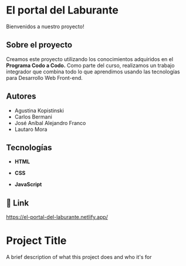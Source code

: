 
#  El portal del Laburante

Bienvenidos a nuestro proyecto! 


## Sobre el proyecto
Creamos este proyecto utilizando los conocimientos adquiridos en el **Programa Codo a Codo.** Como parte del curso, realizamos un trabajo integrador que combina todo lo que aprendimos usando las tecnologías para Desarrollo Web Front-end.


## Autores

- Agustina Kopistinski
- Carlos Bermani
- José Aníbal Alejandro Franco
- Lautaro Mora



## Tecnologías

- **HTML** 

- **CSS** 

- **JavaScript** 


## 🔗 Link
https://el-portal-del-laburante.netlify.app/

# Project Title

A brief description of what this project does and who it's for

